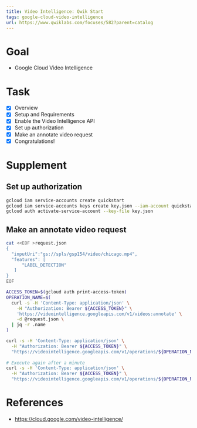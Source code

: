 ```yaml
---
title: Video Intelligence: Qwik Start
tags: google-cloud-video-intelligence
url: https://www.qwiklabs.com/focuses/582?parent=catalog
---
```


# Goal
- Google Cloud Video Intelligence

# Task
- [x] Overview
- [x] Setup and Requirements
- [x] Enable the Video Intelligence API
- [x] Set up authorization
- [x] Make an annotate video request
- [x] Congratulations!

# Supplement
## Set up authorization
```sh
gcloud iam service-accounts create quickstart
gcloud iam service-accounts keys create key.json --iam-account quickstart@qwiklabs-gcp-02-20c90a4b5d8a.iam.gserviceaccount.com
gcloud auth activate-service-account --key-file key.json
```

## Make an annotate video request
```sh
cat <<EOF >request.json
{
  "inputUri":"gs://spls/gsp154/video/chicago.mp4",
  "features": [
      "LABEL_DETECTION"
   ]
}
EOF

ACCESS_TOKEN=$(gcloud auth print-access-token)
OPERATION_NAME=$(
  curl -s -H 'Content-Type: application/json' \
    -H "Authorization: Bearer ${ACCESS_TOKEN}" \
    'https://videointelligence.googleapis.com/v1/videos:annotate' \
    -d @request.json \
  | jq -r .name
)

curl -s -H 'Content-Type: application/json' \
  -H "Authorization: Bearer ${ACCESS_TOKEN}" \
  "https://videointelligence.googleapis.com/v1/operations/${OPERATION_NAME}"
  
# Execute again after a minute
curl -s -H 'Content-Type: application/json' \
  -H "Authorization: Bearer ${ACCESS_TOKEN}" \
  "https://videointelligence.googleapis.com/v1/operations/${OPERATION_NAME}"
```

# References
- https://cloud.google.com/video-intelligence/
